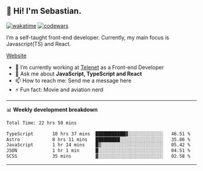 ## 👋 Hi! I'm Sebastian.

[![wakatime](https://wakatime.com/badge/user/df0036c6-328a-4a39-be9b-e49417ed22a1.svg)](https://wakatime.com/@df0036c6-328a-4a39-be9b-e49417ed22a1)
[![codewars](https://www.codewars.com/users/sebavuye/badges/small)](https://www.codewars.com/users/sebavuye)

I’m a self-taught front-end developer. Currently, my main focus is Javascript(TS) and React.

[Website](https://sebastianvuye.be)

- 🔭 I’m currently working at [Telenet](https://telenet.be/) as a Front-end Developer
- 💬 Ask me about **JavaScript, TypeScript and React**
- 📫 How to reach me: Send me a message here
- ⚡ Fun fact: Movie and aviation nerd

-------

📊 **Weekly development breakdown**

<!--START_SECTION:waka-->

```txt
Total Time: 22 hrs 50 mins

TypeScript       10 hrs 37 mins  ███████████▓░░░░░░░░░░░░░   46.51 %
Astro            8 hrs 11 mins   █████████░░░░░░░░░░░░░░░░   35.86 %
JavaScript       1 hr 14 mins    █▒░░░░░░░░░░░░░░░░░░░░░░░   05.42 %
JSON             1 hr 1 min      █░░░░░░░░░░░░░░░░░░░░░░░░   04.51 %
SCSS             35 mins         ▓░░░░░░░░░░░░░░░░░░░░░░░░   02.58 %
```

<!--END_SECTION:waka-->
-------
